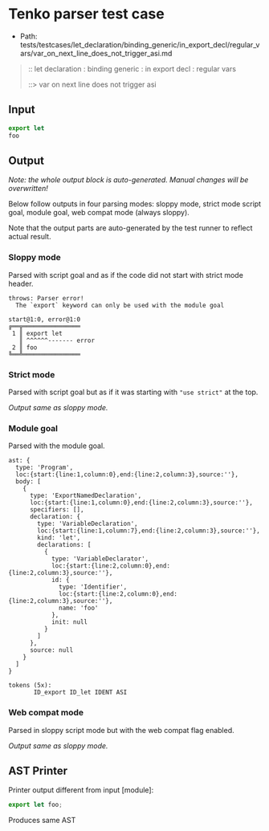 # Tenko parser test case

- Path: tests/testcases/let_declaration/binding_generic/in_export_decl/regular_vars/var_on_next_line_does_not_trigger_asi.md

> :: let declaration : binding generic : in export decl : regular vars
>
> ::> var on next line does not trigger asi

## Input

`````js
export let
foo
`````

## Output

_Note: the whole output block is auto-generated. Manual changes will be overwritten!_

Below follow outputs in four parsing modes: sloppy mode, strict mode script goal, module goal, web compat mode (always sloppy).

Note that the output parts are auto-generated by the test runner to reflect actual result.

### Sloppy mode

Parsed with script goal and as if the code did not start with strict mode header.

`````
throws: Parser error!
  The `export` keyword can only be used with the module goal

start@1:0, error@1:0
╔══╦════════════════
 1 ║ export let
   ║ ^^^^^^------- error
 2 ║ foo
╚══╩════════════════

`````

### Strict mode

Parsed with script goal but as if it was starting with `"use strict"` at the top.

_Output same as sloppy mode._

### Module goal

Parsed with the module goal.

`````
ast: {
  type: 'Program',
  loc:{start:{line:1,column:0},end:{line:2,column:3},source:''},
  body: [
    {
      type: 'ExportNamedDeclaration',
      loc:{start:{line:1,column:0},end:{line:2,column:3},source:''},
      specifiers: [],
      declaration: {
        type: 'VariableDeclaration',
        loc:{start:{line:1,column:7},end:{line:2,column:3},source:''},
        kind: 'let',
        declarations: [
          {
            type: 'VariableDeclarator',
            loc:{start:{line:2,column:0},end:{line:2,column:3},source:''},
            id: {
              type: 'Identifier',
              loc:{start:{line:2,column:0},end:{line:2,column:3},source:''},
              name: 'foo'
            },
            init: null
          }
        ]
      },
      source: null
    }
  ]
}

tokens (5x):
       ID_export ID_let IDENT ASI
`````


### Web compat mode

Parsed in sloppy script mode but with the web compat flag enabled.

_Output same as sloppy mode._

## AST Printer

Printer output different from input [module]:

````js
export let foo;
````

Produces same AST
